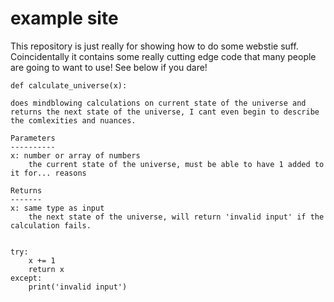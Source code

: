 # example site
This repository is just really for showing how to do some webstie suff. Coincidentally it contains some really cutting edge code that many people are going to want to use! See below if you dare!




    def calculate_universe(x):

    does mindblowing calculations on current state of the universe and returns the next state of the universe, I cant even begin to describe the comlexities and nuances.

    Parameters
    ----------
    x: number or array of numbers
        the current state of the universe, must be able to have 1 added to it for... reasons
    
    Returns
    -------
    x: same type as input
        the next state of the universe, will return 'invalid input' if the calculation fails.

    
    try:
        x += 1
        return x
    except:
        print('invalid input')